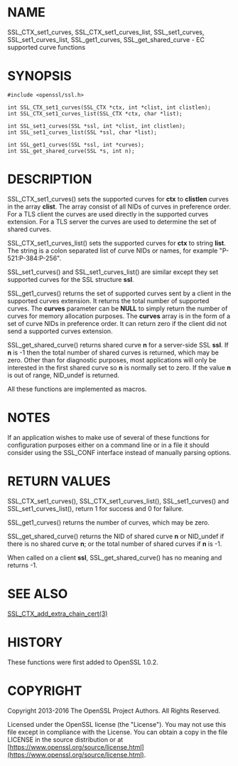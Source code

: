 # NAME

SSL\_CTX\_set1\_curves, SSL\_CTX\_set1\_curves\_list, SSL\_set1\_curves,
SSL\_set1\_curves\_list, SSL\_get1\_curves, SSL\_get\_shared\_curve - EC supported curve functions

# SYNOPSIS

    #include <openssl/ssl.h>

    int SSL_CTX_set1_curves(SSL_CTX *ctx, int *clist, int clistlen);
    int SSL_CTX_set1_curves_list(SSL_CTX *ctx, char *list);

    int SSL_set1_curves(SSL *ssl, int *clist, int clistlen);
    int SSL_set1_curves_list(SSL *ssl, char *list);

    int SSL_get1_curves(SSL *ssl, int *curves);
    int SSL_get_shared_curve(SSL *s, int n);

# DESCRIPTION

SSL\_CTX\_set1\_curves() sets the supported curves for **ctx** to **clistlen**
curves in the array **clist**. The array consist of all NIDs of curves in
preference order. For a TLS client the curves are used directly in the
supported curves extension. For a TLS server the curves are used to
determine the set of shared curves.

SSL\_CTX\_set1\_curves\_list() sets the supported curves for **ctx** to
string **list**. The string is a colon separated list of curve NIDs or
names, for example "P-521:P-384:P-256".

SSL\_set1\_curves() and SSL\_set1\_curves\_list() are similar except they set
supported curves for the SSL structure **ssl**.

SSL\_get1\_curves() returns the set of supported curves sent by a client
in the supported curves extension. It returns the total number of
supported curves. The **curves** parameter can be **NULL** to simply
return the number of curves for memory allocation purposes. The
**curves** array is in the form of a set of curve NIDs in preference
order. It can return zero if the client did not send a supported curves
extension.

SSL\_get\_shared\_curve() returns shared curve **n** for a server-side
SSL **ssl**. If **n** is -1 then the total number of shared curves is
returned, which may be zero. Other than for diagnostic purposes,
most applications will only be interested in the first shared curve
so **n** is normally set to zero. If the value **n** is out of range,
NID\_undef is returned.

All these functions are implemented as macros.

# NOTES

If an application wishes to make use of several of these functions for
configuration purposes either on a command line or in a file it should
consider using the SSL\_CONF interface instead of manually parsing options.

# RETURN VALUES

SSL\_CTX\_set1\_curves(), SSL\_CTX\_set1\_curves\_list(), SSL\_set1\_curves() and
SSL\_set1\_curves\_list(), return 1 for success and 0 for failure.

SSL\_get1\_curves() returns the number of curves, which may be zero.

SSL\_get\_shared\_curve() returns the NID of shared curve **n** or NID\_undef if there
is no shared curve **n**; or the total number of shared curves if **n**
is -1.

When called on a client **ssl**, SSL\_get\_shared\_curve() has no meaning and
returns -1.

# SEE ALSO

[SSL\_CTX\_add\_extra\_chain\_cert(3)](http://man.he.net/man3/SSL_CTX_add_extra_chain_cert)

# HISTORY

These functions were first added to OpenSSL 1.0.2.

# COPYRIGHT

Copyright 2013-2016 The OpenSSL Project Authors. All Rights Reserved.

Licensed under the OpenSSL license (the "License").  You may not use
this file except in compliance with the License.  You can obtain a copy
in the file LICENSE in the source distribution or at
[https://www.openssl.org/source/license.html](https://www.openssl.org/source/license.html).
